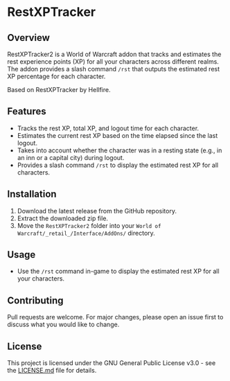 # RestXPTracker

## Overview

RestXPTracker2 is a World of Warcraft addon that tracks and estimates the rest experience points (XP) for all your characters across different realms. The addon provides a slash command `/rst` that outputs the estimated rest XP percentage for each character.

Based on RestXPTracker by Hellfire.

## Features

- Tracks the rest XP, total XP, and logout time for each character.
- Estimates the current rest XP based on the time elapsed since the last logout.
- Takes into account whether the character was in a resting state (e.g., in an inn or a capital city) during logout.
- Provides a slash command `/rst` to display the estimated rest XP for all characters.

## Installation

1. Download the latest release from the GitHub repository.
2. Extract the downloaded zip file.
3. Move the `RestXPTracker2` folder into your `World of Warcraft/_retail_/Interface/AddOns/` directory.

## Usage

- Use the `/rst` command in-game to display the estimated rest XP for all your characters.

## Contributing

Pull requests are welcome. For major changes, please open an issue first to discuss what you would like to change.

## License

This project is licensed under the GNU General Public License v3.0 - see the [LICENSE.md](LICENSE.md) file for details.
